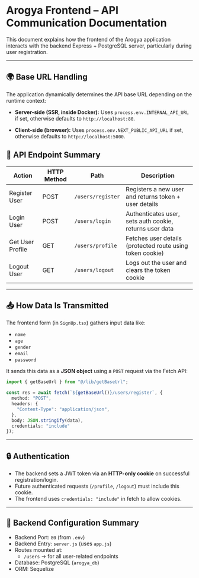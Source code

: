 # Arogya Frontend – API Communication Documentation

This document explains how the frontend of the Arogya application interacts with the backend Express + PostgreSQL server, particularly during user registration.

---

## 🌍 Base URL Handling
The application dynamically determines the API base URL depending on the runtime context:

- **Server-side (SSR, inside Docker):**
Uses `process.env.INTERNAL_API_URL` if set, otherwise defaults to `http://localhost:80`.

- **Client-side (browser):**
Uses `process.env.NEXT_PUBLIC_API_URL` if set, otherwise defaults to `http://localhost:5000`.



## 📡 API Endpoint Summary

| Action           | HTTP Method | Path                      | Description                          |
|------------------|-------------|---------------------------|--------------------------------------|
| Register User    | POST        | `/users/register`         | Registers a new user and returns token + user details |
| Login User       | POST        | `/users/login`            | Authenticates user, sets auth cookie, returns user data |
| Get User Profile | GET         | `/users/profile`          | Fetches user details (protected route using token cookie) |
| Logout User      | GET         | `/users/logout`           | Logs out the user and clears the token cookie |

---

## 📤 How Data Is Transmitted

The frontend form (in `SignUp.tsx`) gathers input data like:

- `name`
- `age`
- `gender`
- `email`
- `password`

It sends this data as a **JSON object** using a `POST` request via the Fetch API:

```ts
import { getBaseUrl } from "@/lib/getBaseUrl";

const res = await fetch(`${getBaseUrl()}/users/register`, {
  method: "POST",
  headers: {
    "Content-Type": "application/json",
  },
  body: JSON.stringify(data),
  credentials: "include"
});
```

---

## 🔒 Authentication

- The backend sets a JWT token via an **HTTP-only cookie** on successful registration/login.
- Future authenticated requests (`/profile`, `/logout`) must include this cookie.
- The frontend uses `credentials: "include"` in fetch to allow cookies.

---

## 🧠 Backend Configuration Summary

- Backend Port: `80` (from `.env`)
- Backend Entry: `server.js` (uses `app.js`)
- Routes mounted at:
  - `/users` → for all user-related endpoints
- Database: PostgreSQL (`arogya_db`)
- ORM: Sequelize